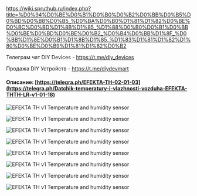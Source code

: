 https://wiki.spruthub.ru/index.php?title=%D0%94%D0%BE%D0%B1%D0%B0%D0%B2%D0%BB%D0%B5%D0%BD%D0%B8%D0%B5_%D0%BA%D0%B0%D1%81%D1%82%D0%BE%D0%BC%D0%BD%D1%8B%D1%85_%D1%88%D0%B0%D0%B1%D0%BB%D0%BE%D0%BD%D0%BE%D0%B2_%D0%B4%D0%BB%D1%8F_%D0%BB%D1%8E%D0%B1%D1%8B%D1%85_%D1%83%D1%81%D1%82%D1%80%D0%BE%D0%B9%D1%81%D1%82%D0%B2


Телеграм чат DIY Devices - https://t.me/diy_devices

Продажа DIY Устройств - https://t.me/diydevmart

#### Описание: [https://telegra.ph/EFEKTA-TH-02-01-03](https://telegra.ph/Datchik-temperatury-i-vlazhnosti-vozduha-EFEKTA-THTH-LR-v1-01-18)

![EFEKTA TH v1 Temperature and humidity sensor](https://raw.githubusercontent.com/smartboxchannel/EFEKTA-TH-v1/main/Images/photo_2024-01-18_16-10-46.jpg) 

![EFEKTA TH v1 Temperature and humidity sensor](https://raw.githubusercontent.com/smartboxchannel/EFEKTA-TH-v1/main/Images/sh04.png) 

![EFEKTA TH v1 Temperature and humidity sensor](https://raw.githubusercontent.com/smartboxchannel/EFEKTA-TH-v1/main/Images/sh01.png) 

![EFEKTA TH v1 Temperature and humidity sensor](https://raw.githubusercontent.com/smartboxchannel/EFEKTA-TH-v1/main/Images/sh02.png) 

![EFEKTA TH v1 Temperature and humidity sensor](https://raw.githubusercontent.com/smartboxchannel/EFEKTA-TH-v1/main/Images/sh03.png) 

![EFEKTA TH v1 Temperature and humidity sensor](https://raw.githubusercontent.com/smartboxchannel/EFEKTA-TH-v1/main/Images/sh05.png) 

![EFEKTA TH v1 Temperature and humidity sensor](https://raw.githubusercontent.com/smartboxchannel/EFEKTA-TH-v1/main/Images/yash02.jpg) 

![EFEKTA TH v1 Temperature and humidity sensor](https://raw.githubusercontent.com/smartboxchannel/EFEKTA-TH-v1/main/Images/yash01.jpg) 


